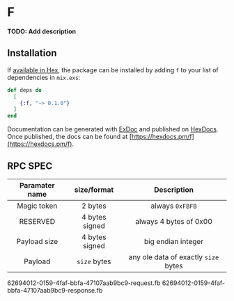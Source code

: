 # F

**TODO: Add description**

## Installation

If [available in Hex](https://hex.pm/docs/publish), the package can be installed
by adding `f` to your list of dependencies in `mix.exs`:

```elixir
def deps do
  [
    {:f, "~> 0.1.0"}
  ]
end
```

Documentation can be generated with [ExDoc](https://github.com/elixir-lang/ex_doc)
and published on [HexDocs](https://hexdocs.pm). Once published, the docs can
be found at [https://hexdocs.pm/f](https://hexdocs.pm/f).


## RPC SPEC

| Paramater name | size/format    | Description                          |
|:--------------:|:--------------:|:------------------------------------:|
| Magic token    | 2 bytes        | always `0xFBFB`                      |
| RESERVED       | 4 bytes signed | always 4 bytes of 0x00               |
| Payload size   | 4 bytes signed | big endian integer                   |
| Payload        | `size` bytes   | any ole data of exactly `size` bytes |

62694012-0159-4faf-bbfa-47107aab9bc9-request.fb
62694012-0159-4faf-bbfa-47107aab9bc9-response.fb
